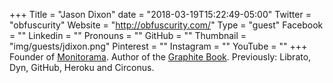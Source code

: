 +++
Title = "Jason Dixon"
date = "2018-03-19T15:22:49-05:00"
Twitter = "obfuscurity"
Website = "http://obfuscurity.com/"
Type = "guest"
Facebook = ""
Linkedin = ""
Pronouns = ""
GitHub = ""
Thumbnail = "img/guests/jdixon.png"
Pinterest = ""
Instagram = ""
YouTube = ""
+++
Founder of [Monitorama](http://monitorama.com/). Author of the [Graphite Book](http://shop.oreilly.com/product/0636920035794.do). Previously: Librato, Dyn, GitHub, Heroku and Circonus.
